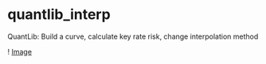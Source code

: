 # quantlib_interp
QuantLib: Build a curve, calculate key rate risk, change interpolation method


! [Image](https://github.com/kmgr10/quantlib_interp/blob/e1063217204a535ae5e483661f2d49325020093a/interp.png)